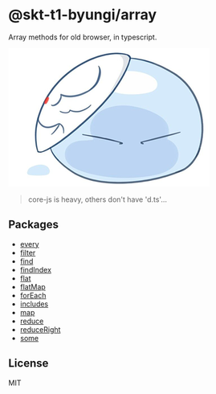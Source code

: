 # @skt-t1-byungi/array
Array methods for old browser, in typescript.

![slime](slime.png)

> core-js is heavy, others don't have 'd.ts'...

## Packages
- [every](https://github.com/skt-t1-byungi/array/tree/master/packages/every)
- [filter](https://github.com/skt-t1-byungi/array/tree/master/packages/filter)
- [find](https://github.com/skt-t1-byungi/array/tree/master/packages/find)
- [findIndex](https://github.com/skt-t1-byungi/array/tree/master/packages/findIndex)
- [flat](https://github.com/skt-t1-byungi/array/tree/master/packages/flat)
- [flatMap](https://github.com/skt-t1-byungi/array/tree/master/packages/flatMap)
- [forEach](https://github.com/skt-t1-byungi/array/tree/master/packages/forEach)
- [includes](https://github.com/skt-t1-byungi/array/tree/master/packages/includes)
- [map](https://github.com/skt-t1-byungi/array/tree/master/packages/map)
- [reduce](https://github.com/skt-t1-byungi/array/tree/master/packages/reduce)
- [reduceRight](https://github.com/skt-t1-byungi/array/tree/master/packages/reduceRight)
- [some](https://github.com/skt-t1-byungi/array/tree/master/packages/some)

## License
MIT
